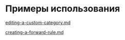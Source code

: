 # Примеры использования

[editing-a-custom-category.md](editing-a-custom-category.md)

[creating-a-forward-rule.md](creating-a-forward-rule.md)
